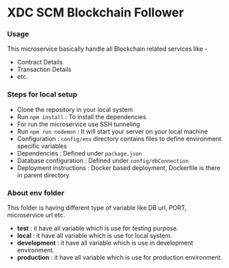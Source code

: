 # XDC SCM Blockchain Follower #

### Usage ###

This microservice basically handle all Blockchain related services like -
* Contract Details
* Transaction Details
* etc.

### Steps for local setup ###

* Clone the repository in your local system
* Run `npm install` : To install the dependencies
* For run the microservice use SSH tunneling 
* Run `npm run nodemon` : It will start your server on your local machine
* Configuration : `config/env` directory contains files to define environment specific variables
* Dependencies : Defined under `package.json` 
* Database configuration : Defined under `config/dbConnection` 
* Deployment instructions : Docker based deployment, Dockerfile is there in parent directory

### About env folder ###

This folder is having different type of variable like DB url, PORT, microservice url etc.
* **test** : it have all variable which is use for testing purpose.
* **local** : it have all variable which is use for local system.
* **development** : it have all variable which is use in development environment.
* **production** : it have all variable which is use for production environment.


